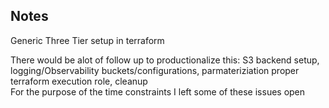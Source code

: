## Notes

Generic Three Tier setup in terraform

There would be alot of follow up to productionalize this: S3 backend setup, logging/Observability buckets/configurations, parmateriziation proper terraform execution role, cleanup  
For the purpose of the time constraints I left some of these issues open
